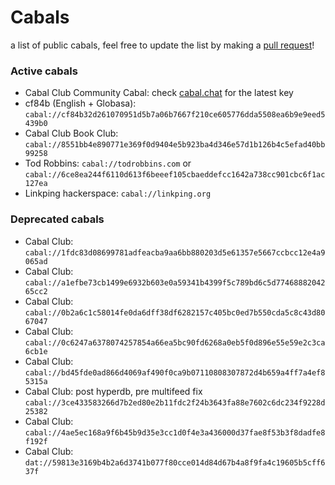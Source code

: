 # Cabals
a list of public cabals, feel free to update the list by making a [pull request](https://github.com/cabal-club/cabals/pulls)!

### Active cabals
* Cabal Club Community Cabal: check [cabal.chat](https://cabal.chat) for the latest key
* cf84b (English + Globasa): `cabal://cf84b32d261070951d5b7a06b7667f210ce605776dda5508ea6b9e9eed5439b0`
* Cabal Club Book Club: `cabal://8551bb4e890771e369f0d9404e5b923ba4d346e57d1b126b4c5efad40bb99258`
* Tod Robbins: `cabal://todrobbins.com` or `cabal://6ce8ea244f6110d613f6beeef105cbaeddefcc1642a738cc901cbc6f1ac127ea`
* Linkping hackerspace: `cabal://linkping.org`

### Deprecated cabals
* Cabal Club: `cabal://1fdc83d08699781adfeacba9aa6bb880203d5e61357e5667ccbcc12e4a9065ad`
* Cabal Club: `cabal://a1efbe73cb1499e6932b603e0a59341b4399f5c789bd6c5d7746888204265cc2`
* Cabal Club: `cabal://0b2a6c1c58014fe0da6dff38df6282157c405bc0ed7b550cda5c8c43d8067047`
* Cabal Club: `cabal://0c6247a6378074257854a66ea5bc90fd6268a0eb5f0d896e55e59e2c3ca6cb1e`
* Cabal Club: `cabal://bd45fde0ad866d4069af490f0ca9b07110808307872d4b659a4ff7a4ef85315a`
* Cabal Club: post hyperdb, pre multifeed fix `cabal://3ce433583266d7b2ed80e2b11fdc2f24b3643fa88e7602c6dc234f9228d25382`
* Cabal Club: `cabal://4ae5ec168a9f6b45b9d35e3cc1d0f4e3a436000d37fae8f53b3f8dadfe8f192f`
* Cabal Club: `dat://59813e3169b4b2a6d3741b077f80cce014d84d67b4a8f9fa4c19605b5cff637f`
